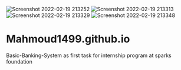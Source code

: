![Screenshot 2022-02-19 213252](https://user-images.githubusercontent.com/99666114/154817017-15eba98d-77b4-4d2f-a4a5-31fee6641d77.png)
![Screenshot 2022-02-19 213313](https://user-images.githubusercontent.com/99666114/154817028-77d6e98f-807f-4404-85d1-3a3110b87603.png)
![Screenshot 2022-02-19 213329](https://user-images.githubusercontent.com/99666114/154817038-4ba12d55-c233-4f47-a794-7abe0b55323b.png)
![Screenshot 2022-02-19 213348](https://user-images.githubusercontent.com/99666114/154817045-fd14c1c8-70a8-48f9-ba89-e85d2ce5684c.png)
# Mahmoud1499.github.io
Basic-Banking-System as first task for internship program at sparks foundation

